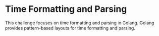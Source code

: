 # Time Formatting and Parsing

This challenge focuses on time formatting and parsing in Golang. Golang provides pattern-based layouts for time formatting and parsing.
